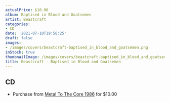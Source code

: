 ```yaml
---
actualPrice: $10.00
album: Baptised in Blood and Goatsemen
artist: Beastcraft
categories:
- CD
date: '2021-07-10T19:58:25'
draft: false
images:
- /images/covers/beastcraft-baptised_in_blood_and_goatsemen.png
inStock: true
thumbnailImage: /images/covers/beastcraft-baptised_in_blood_and_goatsemen-thumb.png
title: Beastcraft - Baptised in Blood and Goatsemen
---
```


## CD
* Purchase from [Metal To The Core 1986](https://metaltothecore1986.com/shop/beastcraft-baptised-in-blood-and-goatsemen-cd/) for $10.00
